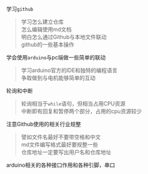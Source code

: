 学习`github`
>学习怎么建立仓库<br>
>怎么编辑使用md文档<br>
>明白怎么通过Github与本地文件联动<br>
>github的一些基本操作<br>

学会使用`arduino`与pc端做一些简单的联动
>学习arduino官方的IDE和独特的编程语言<br>
>争取做到与电机能够简单的互动<br>

轮询和中断
>轮询相当于`while`语句，但相当占用CPU资源<br>
>中断即有回复和暂停两个部分，占用的cpu资源较少<br>

注意Github使用的相关行业规整
>譬如文件名最好不要带空格和中文<br>
>md文件编写格式最好要规整一些<br>
>仓库地址一定要写出用户名和仓库地址<br>

arduino相关的各种接口作用和各种引脚，串口
